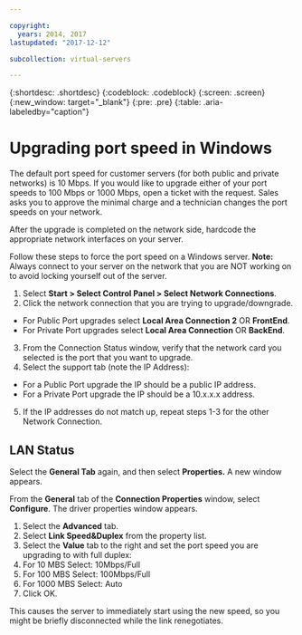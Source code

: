 ```yaml
---

copyright:
  years: 2014, 2017
lastupdated: "2017-12-12"

subcollection: virtual-servers

---
```


{:shortdesc: .shortdesc}
{:codeblock: .codeblock}
{:screen: .screen}
{:new_window: target="_blank"}
{:pre: .pre}
{:table: .aria-labeledby="caption"}

# Upgrading port speed in Windows

The default port speed for customer servers (for both public and private networks) is 10 Mbps. If you would like to upgrade either of your port speeds to 100 Mbps or 1000 Mbps, open a ticket with the request. Sales asks you to approve the minimal charge and a technician changes the port speeds on your network.

After the upgrade is completed on the network side, hardcode the appropriate network interfaces on your server.

Follow these steps to force the port speed on a Windows server. **Note:** Always connect to your server on the network that you are NOT working on to avoid locking yourself out of the server.

1. Select **Start > Select Control Panel > Select Network Connections**.
2. Click the network connection that you are trying to upgrade/downgrade.
  * For Public Port upgrades select **Local Area Connection 2** OR **FrontEnd**.
  * For Private Port upgrades select **Local Area Connection** OR **BackEnd**.
3. From the Connection Status window, verify that the network card you selected is the port that you want to upgrade.
4. Select the support tab (note the IP Address):
  * For a Public Port upgrade the IP should be a public IP address.
  * For a Private Port upgrade the IP should be a 10.x.x.x address.
5. If the IP addresses do not match up, repeat steps 1-3 for the other Network Connection.

## LAN Status

Select the **General Tab** again, and then select **Properties.** A new window appears.

From the **General** tab of the **Connection Properties** window, select **Configure**. The driver properties window appears.

1. Select the **Advanced** tab.
2. Select **Link Speed&Duplex** from the property list.
3. Select the **Value** tab to the right and set the port speed you are upgrading to with full duplex:
  1. For 10 MBS Select: 10Mbps/Full
  2. For 100 MBS Select: 100Mbps/Full
  3. For 1000 MBS Select: Auto
4. Click OK.  

This causes the server to immediately start using the new speed, so you might be briefly disconnected while the link renegotiates.
